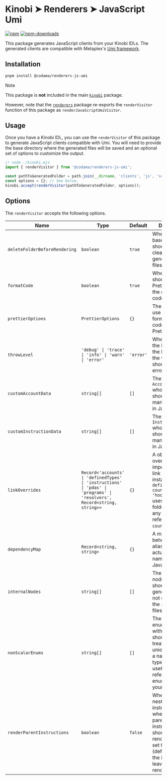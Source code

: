 # Kinobi ➤ Renderers ➤ JavaScript Umi

[![npm][npm-image]][npm-url]
[![npm-downloads][npm-downloads-image]][npm-url]

[npm-downloads-image]: https://img.shields.io/npm/dm/@codama/renderers-js-umi.svg?style=flat
[npm-image]: https://img.shields.io/npm/v/@codama/renderers-js-umi.svg?style=flat&label=%40kinobi-so%2Frenderers-js-umi
[npm-url]: https://www.npmjs.com/package/@codama/renderers-js-umi

This package generates JavaScript clients from your Kinobi IDLs. The generated clients are compatible with Metaplex's [Umi framework](https://github.com/metaplex-foundation/umi).

## Installation

```sh
pnpm install @codama/renderers-js-umi
```

> [!NOTE]
> This package is **not** included in the main [`kinobi`](../library) package.
>
> However, note that the [`renderers`](../renderers) package re-exports the `renderVisitor` function of this package as `renderJavaScriptUmiVisitor`.

## Usage

Once you have a Kinobi IDL, you can use the `renderVisitor` of this package to generate JavaScript clients compatible with Umi. You will need to provide the base directory where the generated files will be saved and an optional set of options to customize the output.

```ts
// node ./kinobi.mjs
import { renderVisitor } from '@codama/renderers-js-umi';

const pathToGeneratedFolder = path.join(__dirname, 'clients', 'js', 'src', 'generated');
const options = {}; // See below.
kinobi.accept(renderVisitor(pathToGeneratedFolder, options));
```

## Options

The `renderVisitor` accepts the following options.

| Name                          | Type                                                                                                                    | Default   | Description                                                                                                                                                                                      |
| ----------------------------- | ----------------------------------------------------------------------------------------------------------------------- | --------- | ------------------------------------------------------------------------------------------------------------------------------------------------------------------------------------------------ |
| `deleteFolderBeforeRendering` | `boolean`                                                                                                               | `true`    | Whether the base directory should be cleaned before generating new files.                                                                                                                        |
| `formatCode`                  | `boolean`                                                                                                               | `true`    | Whether we should use Prettier to format the generated code.                                                                                                                                     |
| `prettierOptions`             | `PrettierOptions`                                                                                                       | `{}`      | The options to use when formatting the code using Prettier.                                                                                                                                      |
| `throwLevel`                  | `'debug' \| 'trace' \| 'info' \| 'warn' \| 'error'`                                                                     | `'error'` | When validating the Kinobi IDL, the level at which the validation should throw an error.                                                                                                         |
| `customAccountData`           | `string[]`                                                                                                              | `[]`      | The names of all `AccountNodes` whose data should be manually written in JavaScript.                                                                                                             |
| `customInstructionData`       | `string[]`                                                                                                              | `[]`      | The names of all `InstructionNodes` whose data should be manually written in JavaScript.                                                                                                         |
| `linkOverrides`               | `Record<'accounts' \| 'definedTypes' \| 'instructions' \| 'pdas' \| 'programs' \| 'resolvers', Record<string, string>>` | `{}`      | A object that overrides the import path of link nodes. For instance, `{ definedTypes: { counter: 'hooked' } }` uses the `hooked` folder to import any link node referring to the `counter` type. |
| `dependencyMap`               | `Record<string, string>`                                                                                                | `{}`      | A mapping between import aliases and their actual package name or path in JavaScript.                                                                                                            |
| `internalNodes`               | `string[]`                                                                                                              | `[]`      | The names of all nodes that should be generated but not exported by the `index.ts` files.                                                                                                        |
| `nonScalarEnums`              | `string[]`                                                                                                              | `[]`      | The names of enum variants with no data that should be treated as a data union instead of a native `enum` type. This is only useful if you are referencing an enum value in your Kinobi IDL.     |
| `renderParentInstructions`    | `boolean`                                                                                                               | `false`   | When using nested instructions, whether the parent instructions should also be rendered. When set to `false` (default), only the instruction leaves are being rendered.                          |
